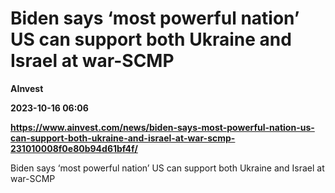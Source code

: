 # Biden says ‘most powerful nation’ US can support both Ukraine and Israel at war-SCMP
**AInvest**

**2023-10-16 06:06**

**https://www.ainvest.com/news/biden-says-most-powerful-nation-us-can-support-both-ukraine-and-israel-at-war-scmp-231010008f0e80b94d61bf4f/**

Biden says ‘most powerful nation’ US can support both Ukraine and Israel at war-SCMP